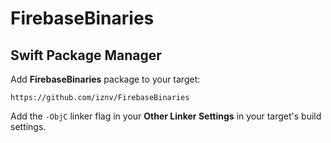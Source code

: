 # FirebaseBinaries



## Swift Package Manager

Add **FirebaseBinaries** package to your target:

```
https://github.com/iznv/FirebaseBinaries
```

Add the `-ObjC` linker flag in your **Other Linker Settings** in your target's build settings.
